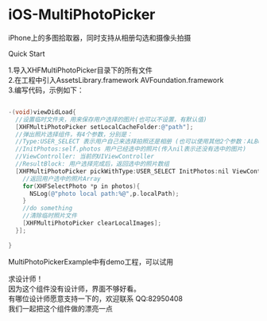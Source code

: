 iOS-MultiPhotoPicker
====================

iPhone上的多图拾取器，同时支持从相册勾选和摄像头拍摄  

Quick Start  

1.导入XHFMultiPhotoPicker目录下的所有文件  
2.在工程中引入AssetsLibrary.framework AVFoundation.framework  
3.编写代码，示例如下： 
```objective-c

-(void)viewDidLoad{
  //设置临时文件夹，用来保存用户选择的图片(也可以不设置，有默认值)
  [XHFMultiPhotoPicker setLocalCacheFolder:@"path"];
  //弹出照片选择组件，有4个参数，分别是：
  //Type:USER_SELECT 表示用户自己来选择拍照还是相册 (也可以使用其他2个参数：ALBUM  CAMERA)
  //InitPhotos:self.photos 用户已经选中的照片(传入nil表示还没有选中的图片)
  //ViewController: 当前的UIViewController
  //ResultBlock: 用户选择完成后，返回选中的照片数组
  [XHFMultiPhotoPicker pickWithType:USER_SELECT InitPhotos:nil ViewController:self ResultBlock:^(NSArray *photos){
    //返回用户选中的照片Array
    for(XHFSelectPhoto *p in photos){
      NSLog(@"photo local path:%@",p.localPath);
    }
    //do something
    //清除临时照片文件
    [XHFMultiPhotoPicker clearLocalImages];
  }];
  
}


```

MultiPhotoPickerExample中有demo工程，可以试用


求设计师！  
因为这个组件没有设计师，界面不够好看。  
有哪位设计师愿意支持一下的，欢迎联系 QQ:82950408  
我们一起把这个组件做的漂亮一点  
